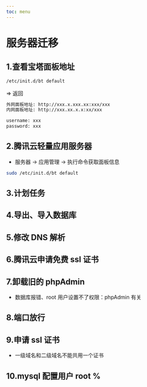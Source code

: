 ```yaml
---
toc: menu
---
```


# 服务器迁移

## 1.查看宝塔面板地址

```bash
/etc/init.d/bt default
```

=> 返回

```bash
外网面板地址: http://xxx.x.xxx.xx:xxx/xxx
内网面板地址: http://xxx.xx.x.x:xx/xxx

username: xxx
password: xxx
```

## 2.腾讯云轻量应用服务器

- 服务器 -> 应用管理 -> 执行命令获取面板信息

```bash
sudo /etc/init.d/bt default
```

## 3.计划任务

## 4.导出、导入数据库

## 5.修改 DNS 解析

## 6.腾讯云申请免费 ssl 证书

## 7.卸载旧的 phpAdmin

- 数据库报错、root 用户设置不了权限：phpAdmin 有关

## 8.端口放行

## 9.申请 ssl 证书

- 一级域名和二级域名不能共用一个证书

## 10.mysql 配置用户 root %
